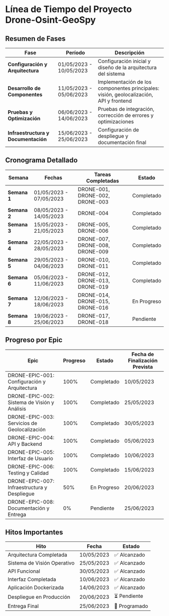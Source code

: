 # Línea de Tiempo del Proyecto Drone-Osint-GeoSpy

## Resumen de Fases

| Fase | Período | Descripción |
|------|---------|-------------|
| **Configuración y Arquitectura** | 01/05/2023 - 10/05/2023 | Configuración inicial y diseño de la arquitectura del sistema |
| **Desarrollo de Componentes** | 11/05/2023 - 05/06/2023 | Implementación de los componentes principales: visión, geolocalización, API y frontend |
| **Pruebas y Optimización** | 06/06/2023 - 14/06/2023 | Pruebas de integración, corrección de errores y optimizaciones |
| **Infraestructura y Documentación** | 15/06/2023 - 25/06/2023 | Configuración de despliegue y documentación final |

## Cronograma Detallado

| Semana | Fechas | Tareas Completadas | Estado |
|--------|--------|-------------------|--------|
| **Semana 1** | 01/05/2023 - 07/05/2023 | DRONE-001, DRONE-002, DRONE-003 | Completado |
| **Semana 2** | 08/05/2023 - 14/05/2023 | DRONE-004 | Completado |
| **Semana 3** | 15/05/2023 - 21/05/2023 | DRONE-005, DRONE-006 | Completado |
| **Semana 4** | 22/05/2023 - 28/05/2023 | DRONE-007, DRONE-008, DRONE-009 | Completado |
| **Semana 5** | 29/05/2023 - 04/06/2023 | DRONE-010, DRONE-011 | Completado |
| **Semana 6** | 05/06/2023 - 11/06/2023 | DRONE-012, DRONE-013, DRONE-019 | Completado |
| **Semana 7** | 12/06/2023 - 18/06/2023 | DRONE-014, DRONE-015, DRONE-016 | En Progreso |
| **Semana 8** | 19/06/2023 - 25/06/2023 | DRONE-017, DRONE-018 | Pendiente |

## Progreso por Epic

| Epic | Progreso | Estado | Fecha de Finalización Prevista |
|------|----------|--------|--------------------------------|
| DRONE-EPIC-001: Configuración y Arquitectura | 100% | Completado | 10/05/2023 |
| DRONE-EPIC-002: Sistema de Visión y Análisis | 100% | Completado | 25/05/2023 |
| DRONE-EPIC-003: Servicios de Geolocalización | 100% | Completado | 30/05/2023 |
| DRONE-EPIC-004: API y Backend | 100% | Completado | 05/06/2023 |
| DRONE-EPIC-005: Interfaz de Usuario | 100% | Completado | 10/06/2023 |
| DRONE-EPIC-006: Testing y Calidad | 100% | Completado | 15/06/2023 |
| DRONE-EPIC-007: Infraestructura y Despliegue | 50% | En Progreso | 20/06/2023 |
| DRONE-EPIC-008: Documentación y Entrega | 0% | Pendiente | 25/06/2023 |

## Hitos Importantes

| Hito | Fecha | Estado |
|------|-------|--------|
| Arquitectura Completada | 10/05/2023 | ✅ Alcanzado |
| Sistema de Visión Operativo | 25/05/2023 | ✅ Alcanzado |
| API Funcional | 30/05/2023 | ✅ Alcanzado |
| Interfaz Completada | 10/06/2023 | ✅ Alcanzado |
| Aplicación Dockerizada | 14/06/2023 | ✅ Alcanzado |
| Despliegue en Producción | 20/06/2023 | ⏳ Pendiente |
| Entrega Final | 25/06/2023 | 📅 Programado | 